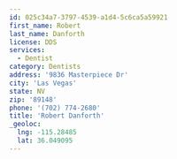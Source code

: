 ```yaml
---
id: 025c34a7-3797-4539-a1d4-5c6ca5a59921
first_name: Robert
last_name: Danforth
license: DDS
services:
  - Dentist
category: Dentists
address: '9836 Masterpiece Dr'
city: 'Las Vegas'
state: NV
zip: '89148'
phone: '(702) 774-2680'
title: 'Robert Danforth'
_geoloc:
  lng: -115.28485
  lat: 36.049095
---
```

